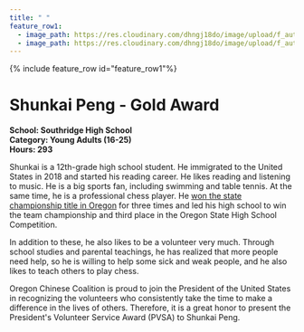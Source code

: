 ```yaml
---
title: " "
feature_row1:
  - image_path: https://res.cloudinary.com/dhngj18do/image/upload/f_auto,q_auto/v1/images/pvsa/2022_Shunkai_Peng
  - image_path: https://res.cloudinary.com/dhngj18do/image/upload/f_auto,q_auto/v1/images/activities/year_2022
---
```


{% include feature_row id="feature_row1"%}

# Shunkai Peng - Gold Award

**School: Southridge High School**  
**Category: Young Adults (16-25)**  
**Hours: 293**  

Shunkai is a 12th-grade high school student. He immigrated to the United States in 2018 and started his reading career. He likes reading and listening to music. He is a big sports fan, including swimming and table tennis. At the same time, he is a professional chess player. He [won the state championship title in Oregon](https://www.facebook.com/SRHSSkyhawks/photos/a.204441832905698/4688734364476400/?type=3) for three times and led his high school to win the team championship and third place in the Oregon State High School Competition.

In addition to these, he also likes to be a volunteer very much. Through school studies and parental teachings, he has realized that more people need help, so he is willing to help some sick and weak people, and he also likes to teach others to play chess.

Oregon Chinese Coalition is proud to join the President of the United States in recognizing the volunteers who consistently take the time to make a difference in the lives of others. Therefore, it is a great honor to present the President's Volunteer Service Award (PVSA) to Shunkai Peng.
